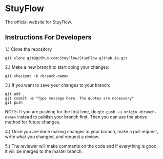 # StuyFlow
The official website for StuyFlow.

## Instructions For Developers
1.) Clone the repository
```
git clone git@github.com:StuyFlow/StuyFlow.github.io.git
```
2.) Make a new branch to start doing your changes:
```
git checkout -b <branch-name>
```
3.) If you want to save your changes to your branch:
```
git add .
git commit -m "Type message here. The quotes are necessary"
git push
```
NOTE: If you are pushing for the first time, do `git push -u origin <branch-name>`
instead to publish your branch first. Then you can use the above method for future changes.

4.) Once you are done making changes to your branch, make a pull request,
write what you changed, and request a review.

5.) The reviewer will make comments on the code and if everything is good, it will be merged to the master branch.
